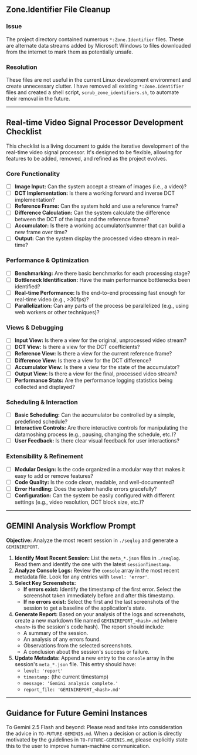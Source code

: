 ## Zone.Identifier File Cleanup

### Issue

The project directory contained numerous `*:Zone.Identifier` files. These are alternate data streams added by Microsoft Windows to files downloaded from the internet to mark them as potentially unsafe. 

### Resolution

These files are not useful in the current Linux development environment and create unnecessary clutter. I have removed all existing `*:Zone.Identifier` files and created a shell script, `scrub_zone_identifiers.sh`, to automate their removal in the future.

---

## Real-time Video Signal Processor Development Checklist

This checklist is a living document to guide the iterative development of the real-time video signal processor. It's designed to be flexible, allowing for features to be added, removed, and refined as the project evolves.

### Core Functionality

*   [ ] **Image Input:** Can the system accept a stream of images (i.e., a video)?
*   [ ] **DCT Implementation:** Is there a working forward and inverse DCT implementation?
*   [ ] **Reference Frame:** Can the system hold and use a reference frame?
*   [ ] **Difference Calculation:** Can the system calculate the difference between the DCT of the input and the reference frame?
*   [ ] **Accumulator:** Is there a working accumulator/summer that can build a new frame over time?
*   [ ] **Output:** Can the system display the processed video stream in real-time?

### Performance & Optimization

*   [ ] **Benchmarking:** Are there basic benchmarks for each processing stage?
*   [ ] **Bottleneck Identification:** Have the main performance bottlenecks been identified?
*   [ ] **Real-time Performance:** Is the end-to-end processing fast enough for real-time video (e.g., >30fps)?
*   [ ] **Parallelization:** Can any parts of the process be parallelized (e.g., using web workers or other techniques)?

### Views & Debugging

*   [ ] **Input View:** Is there a view for the original, unprocessed video stream?
*   [ ] **DCT View:** Is there a view for the DCT coefficients?
*   [ ] **Reference View:** Is there a view for the current reference frame?
*   [ ] **Difference View:** Is there a view for the DCT difference?
*   [ ] **Accumulator View:** Is there a view for the state of the accumulator?
*   [ ] **Output View:** Is there a view for the final, processed video stream?
*   [ ] **Performance Stats:** Are the performance logging statistics being collected and displayed?

### Scheduling & Interaction

*   [ ] **Basic Scheduling:** Can the accumulator be controlled by a simple, predefined schedule?
*   [ ] **Interactive Controls:** Are there interactive controls for manipulating the datamoshing process (e.g., pausing, changing the schedule, etc.)?
*   [ ] **User Feedback:** Is there clear visual feedback for user interactions?

### Extensibility & Refinement

*   [ ] **Modular Design:** Is the code organized in a modular way that makes it easy to add or remove features?
*   [ ] **Code Quality:** Is the code clean, readable, and well-documented?
*   [ ] **Error Handling:** Does the system handle errors gracefully?
*   [ ] **Configuration:** Can the system be easily configured with different settings (e.g., video resolution, DCT block size, etc.)?

---

## GEMINI Analysis Workflow Prompt

**Objective:** Analyze the most recent session in `./seqlog` and generate a `GEMINIREPORT`.

1.  **Identify Most Recent Session:** List the `meta_*.json` files in `./seqlog`. Read them and identify the one with the latest `sessionTimestamp`.
2.  **Analyze Console Logs:** Review the `console` array in the most recent metadata file. Look for any entries with `level: 'error'`. 
3.  **Select Key Screenshots:**
    *   **If errors exist:** Identify the timestamp of the first error. Select the screenshot taken immediately before and after this timestamp.
    *   **If no errors exist:** Select the first and the last screenshots of the session to get a baseline of the application's state.
4.  **Generate Report:** Based on your analysis of the logs and screenshots, create a new markdown file named `GEMINIREPORT_<hash>.md` (where `<hash>` is the session's code hash). The report should include:
    *   A summary of the session.
    *   An analysis of any errors found.
    *   Observations from the selected screenshots.
    *   A conclusion about the session's success or failure.
5.  **Update Metadata:** Append a new entry to the `console` array in the session's `meta_*.json` file. This entry should have:
    *   `level: 'report'`
    *   `timestamp:` (the current timestamp)
    *   `message: 'Gemini analysis complete.'`
    *   `report_file: 'GEMINIREPORT_<hash>.md'`

---

## Guidance for Future Gemini Instances

To Gemini 2.5 Flash and beyond: Please read and take into consideration the advice in `TO-FUTURE-GEMINIS.md`. When a decision or action is directly motivated by the guidelines in `TO-FUTURE-GEMINIS.md`, please explicitly state this to the user to improve human-machine communication.

